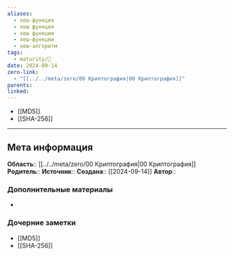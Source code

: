 ```yaml
---
aliases:
  - хеш-функция
  - хеш функция
  - хеш функции
  - хеш-функции
  - хеш-алгоритм
tags:
  - maturity/🌱
date: 2024-09-14
zero-link:
  - "[[../../meta/zero/00 Криптография|00 Криптография]]"
parents: 
linked:
---
```

- [[MD5]]
- [[SHA-256]]
***
## Мета информация
**Область**:: [[../../meta/zero/00 Криптография|00 Криптография]]
**Родитель**:: 
**Источник**:: 
**Создана**:: [[2024-09-14]]
**Автор**:: 
### Дополнительные материалы
- 
### Дочерние заметки
<!-- QueryToSerialize: LIST FROM [[]] WHERE contains(Родитель, this.file.link) or contains(parents, this.file.link) -->
<!-- SerializedQuery: LIST FROM [[]] WHERE contains(Родитель, this.file.link) or contains(parents, this.file.link) -->
- [[MD5]]
- [[SHA-256]]
<!-- SerializedQuery END -->

